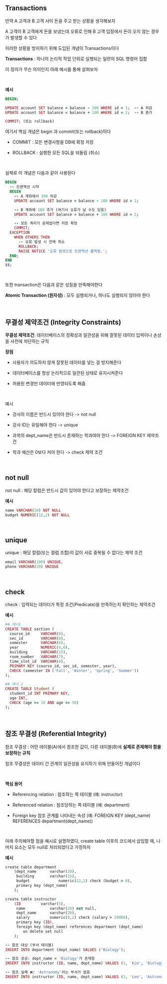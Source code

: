 ## Transactions

만약 A 고객과 B 고객 사이 돈을 주고 받는 상황을 생각해보자 

A 고객이 B 고객에게 돈을 보냈는데 오류로 인해 B 고객 입장에서 돈이 오지 않는 경우가 발생할 수 있다 

이러한 상황을 방지하기 위해 도입된 개념이 Transactions이다

**Transactions** : 하나의 논리적 작업 단위로 실행되는 일련의 SQL 명령어 집합

이 정의가 무슨 의미인지 아래 예시를 통해 살펴보자 

<br/>

**예시**

```ruby
BEGIN;

UPDATE account SET balance = balance - 100 WHERE id = 1;  -- A 차감
UPDATE account SET balance = balance + 100 WHERE id = 2;  -- B 증가

COMMIT; (또는 rollback)
```

여기서 핵심 개념은 begin 과 commit(또는 rollback)이다 

- COMMIT : 모든 변경사항을 DB에 확정 저장

- ROLLBACK : 실행한 모든 SQL을 되돌림 (취소)

<br/>

실제로 이 개념은 다음과 같이 사용된다 

```ruby
BEGIN
  -- 트랜잭션 시작
  BEGIN
    -- A 계좌에서 100 차감
    UPDATE account SET balance = balance - 100 WHERE id = 1;

    -- B 계좌에 100 추가 (여기서 오류가 날 수도 있음)
    UPDATE account SET balance = balance + 100 WHERE id = 2;

    -- 모든 쿼리가 문제없다면 저장 확정
    COMMIT;
  EXCEPTION
    WHEN OTHERS THEN
      -- 오류 발생 시 전체 취소
      ROLLBACK;
      RAISE NOTICE '오류 발생으로 트랜잭션 롤백됨.';
  END;
END
$$;
```

<br/>

또한 transaction은 다음과 같은 성질을 만족해야한다 

**Atomic Transaction (원자성)** : 모두 실행되거나, 하나도 실행되지 않아야 한다

<br/>

## 무결성 제약조건 (Integrity Constraints)

**무결성 제약조건**: 데이터베이스의 정확성과 일관성을 위해 잘못된 데이터 입력이나 손상을 사전에 차단하는 규칙

**장점**

- 사용자가 의도하지 않게 잘못된 데이터를 넣는 걸 방지해준다

- 데이터베이스를 항상 논리적으로 일관된 상태로 유지시켜준다

- 허용된 변경만 데이터에 반영되도록 해줌

<br/>

예시 

- 강사의 이름은 반드시 있어야 한다 -> not null

- 강사 ID는 유일해야 한다 -> unique

- 과목의 dept_name은 반드시 존재하는 학과여야 한다 -> FOREIGN KEY 제약조건

- 학과 예산은 0보다 커야 한다 -> check 제약 조건 

<br/>

## not null

not null : 해당 칼럼은 반드시 값이 있어야 한다고 보장하는 제약조건

**예시**

```ruby
name VARCHAR(20) NOT NULL
budget NUMERIC(12,2) NOT NULL
```

<br/>

## unique 

unique : 해당 칼럼(또는 컬럼 조합)의 값이 서로 중복될 수 없다는 제약 조건

```ruby
email VARCHAR(100) UNIQUE,
phone VARCHAR(20) UNIQUE
```

<br/>

## check 

check : 입력되는 데이터가 특정 조건(Predicate)을 만족하는지 확인하는 제약조건

**예시**

```ruby
## 예시1 
CREATE TABLE section (
  course_id     VARCHAR(8),
  sec_id        VARCHAR(8),
  semester      VARCHAR(6),
  year          NUMERIC(4,0),
  building      VARCHAR(15),
  room_number   VARCHAR(7),
  time_slot_id  VARCHAR(4),
  PRIMARY KEY (course_id, sec_id, semester, year),
  CHECK (semester IN ('Fall', 'Winter', 'Spring', 'Summer'))
);

## 예시 2
CREATE TABLE Student (
  student_id INT PRIMARY KEY,
  age INT,
  CHECK (age >= 18 AND age <= 30)
);
```

<br/>

## 참조 무결성 (Referential Integrity)

참조 무결성 : 어떤 테이블(A)에서 참조한 값이, 다른 테이블(B)에 **실제로 존재해야 함을 보장하는 규칙**

참조 무결성은 데이터 간 관계의 일관성을 유지하기 위해 만들어진 개념이다 

<br/>

**핵심 용어**


- Referencing relation : 참조하는 쪽 테이블 (예: instructor)

- Referenced relation : 참조당하는 쪽 테이블 (예: department)

- Foreign key	참조 관계를 나타내는 속성 (예: FOREIGN KEY (dept_name) REFERENCES department(dept_name))

<br/>

아래 주의해야할 점을 예시로 설명하였다, create table 이후의 코드에서 삽입할 때, 나머지 요소는 모두 null로 처리되었다고 가정하자 

**예시**

```ruby
create table department
	(dept_name		varchar(20), 
	 building		varchar(15), 
	 budget		        numeric(12,2) check (budget > 0),
	 primary key (dept_name)
	);

create table instructor
	(ID			varchar(5), 
	 name			varchar(20) not null, 
	 dept_name		varchar(20), 
	 salary			numeric(8,2) check (salary > 29000),
	 primary key (ID),
	 foreign key (dept_name) references department (dept_name)
		on delete set null
	);

-- 참조 대상 (부서 테이블)
INSERT INTO department (dept_name) VALUES ('Biology');

-- 참조 성공: dept_name = 'Biology'가 존재함
INSERT INTO instructor (ID, name, dept_name) VALUES (1, 'Kim', 'Biology');

-- 참조 실패 ❌: 'Astronomy'라는 부서가 없음
INSERT INTO instructor (ID, name, dept_name) VALUES (2, 'Lee', 'Astronomy');
```























